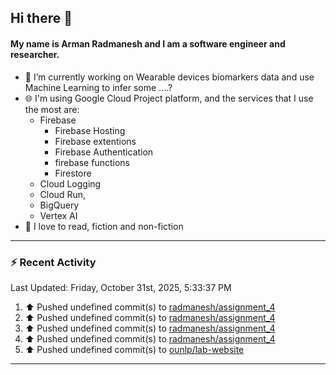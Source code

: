 ## Hi there 👋

#### My name is Arman Radmanesh and I am a software engineer and researcher.

- 🔭 I’m currently working on Wearable devices biomarkers data and use Machine Learning to infer some ....?
- 🌐 I'm using Google Cloud Project platform, and the services that I use the most are:
  - Firebase
     - Firebase Hosting
     - Firebase extentions 
     - Firebase Authentication
     - firebase functions
     - Firestore
  - Cloud Logging
  - Cloud Run,
  - BigQuery
  - Vertex AI
- 📖 I love to read, fiction and non-fiction

---

### :zap: Recent Activity

<!--START_SECTION:activity-->
<!--END_SECTION:activity-->

<!--RECENT_ACTIVITY:last_update-->
Last Updated: Friday, October 31st, 2025, 5:33:37 PM
<!--RECENT_ACTIVITY:last_update_end-->

<!--RECENT_ACTIVITY:start-->
1. ⬆️ Pushed undefined commit(s) to [radmanesh/assignment_4](https://github.com/radmanesh/assignment_4)
2. ⬆️ Pushed undefined commit(s) to [radmanesh/assignment_4](https://github.com/radmanesh/assignment_4)
3. ⬆️ Pushed undefined commit(s) to [radmanesh/assignment_4](https://github.com/radmanesh/assignment_4)
4. ⬆️ Pushed undefined commit(s) to [radmanesh/assignment_4](https://github.com/radmanesh/assignment_4)
5. ⬆️ Pushed undefined commit(s) to [ounlp/lab-website](https://github.com/ounlp/lab-website)
<!--RECENT_ACTIVITY:end-->

---

<!--
**radmanesh/radmanesh** is a ✨ _special_ ✨ repository because its `README.md` (this file) appears on your GitHub profile.

Here are some ideas to get you started:

- 🔭 I’m currently working on ...
- 🌱 I’m currently learning ...
- 👯 I’m looking to collaborate on ...
- 🤔 I’m looking for help with ...
- 💬 Ask me about ...
- 📫 How to reach me: ...
- 😄 Pronouns: ...
- ⚡ Fun fact: ...
-->
